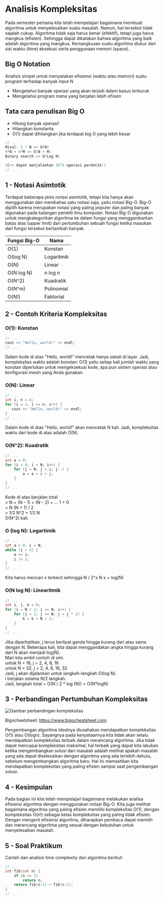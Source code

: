 # Analisis Kompleksitas

Pada semester pertama kita telah mempelajari bagaimana membuat algoritma untuk menyelesaikan suatu masalah. Namun, hal tersebut tidak sajalah cukup. Algoritma tidak saja harus benar (efektif), tetapi juga harus mangkus (efisien). Sehingga dapat dikatakan bahwa algoritma yang baik adalah algoritma yang mangkus. Kemangkusan suatu algoritma diukur dari sisi waktu (time) eksekusi serta penggunaan memori (space).

## Big O Notation

Analisis simpel untuk menyatakan efisiensi (waktu atau memori) suatu program terhadap banyak input N
- Mengetahui banyak operasi yang akan terjadi dalam kasus terburuk
- Mengetahui program mana yang berjalan lebih efisien

## Tata cara penulisan Big O
- Hitung banyak operasi!
- Hilangkan konstanta
- O(1) dapat dihilangkan jika terdapat big O yang lebih besar

```cpp
// ...
Misal: 5 * N => O(N)
9*N + 8*M => O(N + M)
Binary search => O(Log N)

(C++ dapat menjalankan 10^8 operasi perdetik!)
// ...
```

## 1 - Notasi Asimtotik

Terdapat beberapa jenis notasi asimtotik, tetapi kita hanya akan menggunakan dan membahas satu notasi saja, yaitu notasi Big-O. Big-O dipilih karena merupakan notasi yang paling populer dan paling banyak digunakan pada kalangan peneliti ilmu komputer. Notasi Big-O digunakan untuk mengkategorikan algoritma ke dalam fungsi yang menggambarkan batas atas (upper limit) dari pertumbuhan sebuah fungsi ketika masukan dari fungsi tersebut bertambah banyak.

| Fungsi Big-O | Nama       |
| ------------ | ---------- |
| O(1)         | Konstan    |
| O(log N)     | Logaritmik |
| O(N)         | Linear     |
| O(N log N)   | n log n    |
| O(N^2)       | Kuadratik  |
| O(N^m)       | Polinomial |
| O(N!)        | Faktorial  |

## 2 - Contoh Kriteria Kompleksitas

### O(1): Konstan

```cpp
// ...
cout << "Hello, world!" << endl;
// ...
```

Dalam kode di atas "Hello, world!" mencetak hanya sekali di layar. Jadi, kompleksitas waktu adalah konstan: O(1) yaitu setiap kali jumlah waktu yang konstan diperlukan untuk mengeksekusi kode, apa pun sistem operasi atau konfigurasi mesin yang Anda gunakan.

### O(N): Linear

```cpp
// ...
int i, n = 8;
for (i = 1; i <= n; i++) {
   cout << "Hello, world!" << endl;
}
// ...
```

Dalam kode di atas "Hello, world!" akan mencetak N kali. Jadi, kompleksitas waktu dari kode di atas adalah O(N).

### O(N^2): Kuadratik

```cpp
// ...
int a = 0;
for (i = 0; i < N; i++) {
	for (j = N; j > i; j--) {
		a = a + i + j;
	}
}
// ...
```

Kode di atas berjalan total  
= N + (N – 1) + (N – 2) + … 1 + 0  
= N (N + 1) / 2  
= 1/2 N^2 + 1/2 N  
O(N^2) kali.

### O (log N): Logartimik

```cpp
// ...
int a = 0, i = N;
while (i > 0) {
	a += i;
	i /= 2;
}
// ...
```

Kita harus mencari x terkecil sehingga N / 2^x N
x = log(N)


### O(N log N): Linearitmik

```cpp
// ...
int i, j, k = 0;
for (i = N / 2; i <= N; i++) {
	for (j = 2; j <= N; j = j * 2) {
		k = k + N / 2;
	}
}
// ...
```

Jika diperhatikan, j terus berlipat ganda hingga kurang dari atau sama dengan N. Beberapa kali, kita dapat menggandakan angka hingga kurang dari N akan menjadi log(N).  
Mari kita ambil contoh di sini.  
untuk N = 16, j = 2, 4, 8, 16  
untuk N = 32, j = 2, 4, 8, 16, 32  
Jadi, j akan dijalankan untuk langkah-langkah O(log N).  
i berjalan selama N/2 langkah.  
Jadi, langkah total = O(N / 2 * log (N)) = O(N*logN)


## 3 - Perbandingan Pertumbuhan Kompleksitas

![Gambar perbandingan kompleksitas](https://i.ytimg.com/vi/XiGedDZGOM8/hqdefault.jpg?sqp=-oaymwEXCNACELwBSFryq4qpAwkIARUAAIhCGAE=&rs=AOn4CLCoZ7k4wh3HCXJkQQ0zw_wgCF8ymw)

Bigocheetsheet: https://www.bigocheatsheet.com

Pengembangan algoritma idealnya diusahakan mendapatkan kompleksitas O(1) atau O(logn). Sayangnya pada kenyataannya kita tidak akan selalu mendapatkan kompleksitas terbaik dalam merancang algoritma. Jika tidak dapat mencapai kompleksitas maksimal, hal terbaik yang dapat kita lakukan ketika mengembangkan solusi dari masalah adalah melihat apakah masalah yang ada dapat diselesaikan dengan algoritma yang ada terlebih dahulu, sebelum mengembangkan algoritma baru. Hal ini memastikan kita mendapatkan kompleksitas yang paling efisien sampai saat pengembangan solusi.

## 4 - Kesimpulan

Pada bagian ini kita telah mempelajari bagaimana melakukan analisa efisiensi algoritma dengan menggunakan notasi Big-O. Kita juga melihat bagaimana algoritma yang paling efisien memiliki kompleksitas O(1), dengan kompleksitas O(n!) sebagai kelas kompleksitas yang paling tidak efisien. Dengan mengerti efisiensi algoritma, diharapkan pembaca dapat memilih dan merancang algoritma yang sesuai dengan kebutuhan untuk menyelesaikan masalah.

## 5 - Soal Praktikum

Carilah dan analisis time complexity dari algoritma berikut:

```cpp
// ...
int fib(int n) {
    if (n <= 1)
        return n;
    return fib(n-1) + fib(n-2);
}
// ...
```
